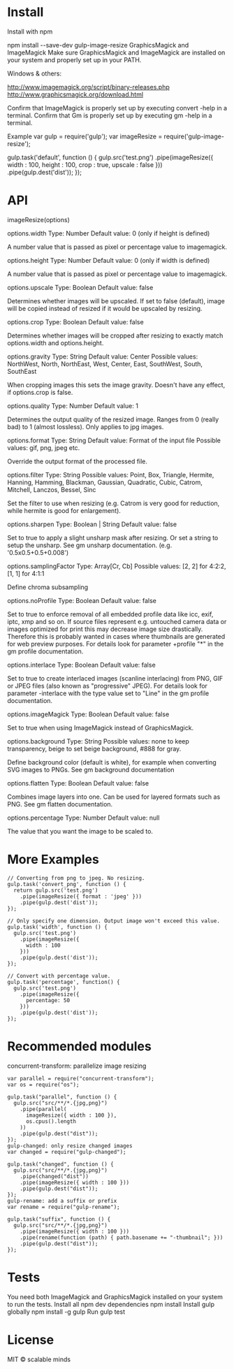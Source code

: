 # Install

Install with npm

npm install --save-dev gulp-image-resize
GraphicsMagick and ImageMagick
Make sure GraphicsMagick and ImageMagick are installed on your system and properly set up in your PATH.

Windows & others:

http://www.imagemagick.org/script/binary-releases.php
http://www.graphicsmagick.org/download.html

Confirm that ImageMagick is properly set up by executing convert -help in a terminal.
Confirm that Gm is properly set up by executing gm -help in a terminal.

Example
var gulp = require('gulp');
var imageResize = require('gulp-image-resize');
 
gulp.task('default', function () {
  gulp.src('test.png')
    .pipe(imageResize({
      width : 100,
      height : 100,
      crop : true,
      upscale : false
    }))
    .pipe(gulp.dest('dist'));
});

# API

imageResize(options)

options.width
Type: Number
Default value: 0 (only if height is defined)

A number value that is passed as pixel or percentage value to imagemagick.

options.height
Type: Number
Default value: 0 (only if width is defined)

A number value that is passed as pixel or percentage value to imagemagick.

options.upscale
Type: Boolean
Default value: false

Determines whether images will be upscaled. If set to false (default), image will be copied instead of resized if it would be upscaled by resizing.

options.crop
Type: Boolean
Default value: false

Determines whether images will be cropped after resizing to exactly match options.width and options.height.

options.gravity
Type: String
Default value: Center
Possible values: NorthWest, North, NorthEast, West, Center, East, SouthWest, South, SouthEast

When cropping images this sets the image gravity. Doesn't have any effect, if options.crop is false.

options.quality
Type: Number
Default value: 1

Determines the output quality of the resized image. Ranges from 0 (really bad) to 1 (almost lossless). Only applies to jpg images.

options.format
Type: String
Default value: Format of the input file
Possible values: gif, png, jpeg etc.

Override the output format of the processed file.

options.filter
Type: String
Possible values: Point, Box, Triangle, Hermite, Hanning, Hamming, Blackman, Gaussian, Quadratic, Cubic, Catrom, Mitchell, Lanczos, Bessel, Sinc

Set the filter to use when resizing (e.g. Catrom is very good for reduction, while hermite is good for enlargement).

options.sharpen
Type: Boolean | String
Default value: false

Set to true to apply a slight unsharp mask after resizing. Or set a string to setup the unsharp. See gm unsharp documentation. (e.g. '0.5x0.5+0.5+0.008')

options.samplingFactor
Type: Array[Cr, Cb]
Possible values: [2, 2] for 4:2:2, [1, 1] for 4:1:1

Define chroma subsampling

options.noProfile
Type: Boolean
Default value: false

Set to true to enforce removal of all embedded profile data like icc, exif, iptc, xmp and so on. If source files represent e.g. untouched camera data or images optimized for print this may decrease image size drastically. Therefore this is probably wanted in cases where thumbnails are generated for web preview purposes. For details look for parameter +profile "*" in the gm profile documentation.

options.interlace
Type: Boolean
Default value: false

Set to true to create interlaced images (scanline interlacing) from PNG, GIF or JPEG files (also known as "progressive" JPEG). For details look for parameter -interlace <type> with the type value set to "Line" in the gm profile documentation.

options.imageMagick
Type: Boolean
Default value: false

Set to true when using ImageMagick instead of GraphicsMagick.

options.background
Type: String
Possible values: none to keep transparency, beige to set beige background, #888 for gray.

Define background color (default is white), for example when converting SVG images to PNGs. See gm background documentation

options.flatten
Type: Boolean
Default value: false

Combines image layers into one. Can be used for layered formats such as PNG. See gm flatten documentation.

options.percentage
Type: Number
Default value: null

The value that you want the image to be scaled to.

# More Examples
```
// Converting from png to jpeg. No resizing. 
gulp.task('convert_png', function () {
  return gulp.src('test.png')
    .pipe(imageResize({ format : 'jpeg' }))
    .pipe(gulp.dest('dist'));
});
 
// Only specify one dimension. Output image won't exceed this value. 
gulp.task('width', function () {
  gulp.src('test.png')
    .pipe(imageResize({
      width : 100
    }))
    .pipe(gulp.dest('dist'));
});
 
// Convert with percentage value. 
gulp.task('percentage', function() {
  gulp.src('test.png')
    .pipe(imageResize({
      percentage: 50
    }))
    .pipe(gulp.dest('dist'));
});
```

# Recommended modules
concurrent-transform: parallelize image resizing
```
var parallel = require("concurrent-transform");
var os = require("os");
 
gulp.task("parallel", function () {
  gulp.src("src/**/*.{jpg,png}")
    .pipe(parallel(
      imageResize({ width : 100 }),
      os.cpus().length
    ))
    .pipe(gulp.dest("dist"));
});
gulp-changed: only resize changed images
var changed = require("gulp-changed");
 
gulp.task("changed", function () {
  gulp.src("src/**/*.{jpg,png}")
    .pipe(changed("dist"))
    .pipe(imageResize({ width : 100 }))
    .pipe(gulp.dest("dist"));
});
gulp-rename: add a suffix or prefix
var rename = require("gulp-rename");
 
gulp.task("suffix", function () {
  gulp.src("src/**/*.{jpg,png}")
    .pipe(imageResize({ width : 100 }))
    .pipe(rename(function (path) { path.basename += "-thumbnail"; }))
    .pipe(gulp.dest("dist"));
});
```

# Tests
You need both ImageMagick and GraphicsMagick installed on your system to run the tests.
Install all npm dev dependencies npm install
Install gulp globally npm install -g gulp
Run gulp test

# License
MIT © scalable minds